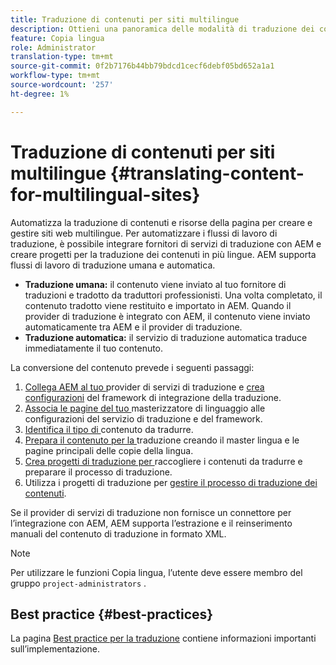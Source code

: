 ```yaml
---
title: Traduzione di contenuti per siti multilingue
description: Ottieni una panoramica delle modalità di traduzione dei contenuti per siti multilingue.
feature: Copia lingua
role: Administrator
translation-type: tm+mt
source-git-commit: 0f2b7176b44bb79bdcd1cecf6debf05bd652a1a1
workflow-type: tm+mt
source-wordcount: '257'
ht-degree: 1%

---
```



# Traduzione di contenuti per siti multilingue {#translating-content-for-multilingual-sites}

Automatizza la traduzione di contenuti e risorse della pagina per creare e gestire siti web multilingue. Per automatizzare i flussi di lavoro di traduzione, è possibile integrare fornitori di servizi di traduzione con AEM e creare progetti per la traduzione dei contenuti in più lingue. AEM supporta flussi di lavoro di traduzione umana e automatica.

* **Traduzione umana:** il contenuto viene inviato al tuo fornitore di traduzioni e tradotto da traduttori professionisti. Una volta completato, il contenuto tradotto viene restituito e importato in AEM. Quando il provider di traduzione è integrato con AEM, il contenuto viene inviato automaticamente tra AEM e il provider di traduzione.
* **Traduzione automatica:** il servizio di traduzione automatica traduce immediatamente il tuo contenuto.

La conversione del contenuto prevede i seguenti passaggi:

1. [Collega AEM al tuo ](integration-framework.md#connecting-to-a-translation-service-provider) provider di servizi di traduzione e  [crea configurazioni](integration-framework.md) del framework di integrazione della traduzione.
1. [Associa le pagine del tuo ](integration-framework.md#configuring-pages-for-translation) masterizzatore di linguaggio alle configurazioni del servizio di traduzione e del framework.
1. [Identifica il tipo di ](rules.md) contenuto da tradurre.
1. [Prepara il contenuto per la ](preparation.md) traduzione creando il master lingua e le pagine principali delle copie della lingua.
1. [Crea progetti di traduzione per ](managing-projects.md) raccogliere i contenuti da tradurre e preparare il processo di traduzione.
1. Utilizza i progetti di traduzione per [gestire il processo di traduzione dei contenuti](managing-projects.md).

Se il provider di servizi di traduzione non fornisce un connettore per l’integrazione con AEM, AEM supporta l’estrazione e il reinserimento manuali del contenuto di traduzione in formato XML.

>[!NOTE]
>
>Per utilizzare le funzioni Copia lingua, l’utente deve essere membro del gruppo `project-administrators` .

## Best practice   {#best-practices}

La pagina [Best practice per la traduzione](best-practices.md) contiene informazioni importanti sull’implementazione.
